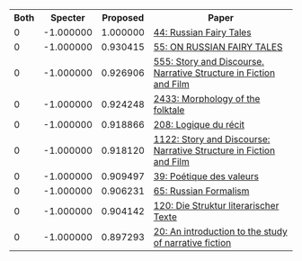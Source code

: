 <html><table><tr>
<th>Both</th>
<th>Specter</th>
<th>Proposed</th>
<th>Paper</th>
</tr>
<tr>
<td>0</td>
<td>-1.000000</td>
<td>1.000000</td>
<td><a href="https://www.semanticscholar.org/paper/5626f6be2b00804142218e52c4817855b8332827">44: Russian Fairy Tales</a></td>
</tr>
<tr>
<td>0</td>
<td>-1.000000</td>
<td>0.930415</td>
<td><a href="https://www.semanticscholar.org/paper/76d401360e05cd1e55c17e5801c7af7f59e6b673">55: ON RUSSIAN FAIRY TALES</a></td>
</tr>
<tr>
<td>0</td>
<td>-1.000000</td>
<td>0.926906</td>
<td><a href="https://www.semanticscholar.org/paper/e4d3ac13b4c964916ae424911f579ddbe2657bc0">555: Story and Discourse. Narrative Structure in Fiction and Film</a></td>
</tr>
<tr>
<td>0</td>
<td>-1.000000</td>
<td>0.924248</td>
<td><a href="https://www.semanticscholar.org/paper/b963bde1cc614fc4fd249a3b2ee5f7008106e4ee">2433: Morphology of the folktale</a></td>
</tr>
<tr>
<td>0</td>
<td>-1.000000</td>
<td>0.918866</td>
<td><a href="https://www.semanticscholar.org/paper/403cffc0370904edca7ae0983661fed066e728a9">208: Logique du récit</a></td>
</tr>
<tr>
<td>0</td>
<td>-1.000000</td>
<td>0.918120</td>
<td><a href="https://www.semanticscholar.org/paper/c0ebc7b24413a26328aa69698e7460716281efab">1122: Story and Discourse: Narrative Structure in Fiction and Film</a></td>
</tr>
<tr>
<td>0</td>
<td>-1.000000</td>
<td>0.909497</td>
<td><a href="https://www.semanticscholar.org/paper/0e81f662704be0f38eefa9526cf782ae5dee92d7">39: Poétique des valeurs</a></td>
</tr>
<tr>
<td>0</td>
<td>-1.000000</td>
<td>0.906231</td>
<td><a href="https://www.semanticscholar.org/paper/29ccf9d58939393666f6130b1466c089704ecdff">65: Russian Formalism</a></td>
</tr>
<tr>
<td>0</td>
<td>-1.000000</td>
<td>0.904142</td>
<td><a href="https://www.semanticscholar.org/paper/280eb31166c67f5acc94ff86b6775d5d6fe65c53">120: Die Struktur literarischer Texte</a></td>
</tr>
<tr>
<td>0</td>
<td>-1.000000</td>
<td>0.897293</td>
<td><a href="https://www.semanticscholar.org/paper/014779639e58ef6baa3e7adb68684a01292afeae">20: An introduction to the study of narrative fiction</a></td>
</tr>
</table></html>
